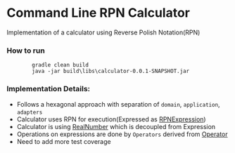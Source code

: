 # Command Line RPN Calculator
Implementation of a calculator using Reverse Polish Notation(RPN)


### How to run

```
        gradle clean build
        java -jar build\libs\calculator-0.0.1-SNAPSHOT.jar

```

### Implementation Details:
* Follows a hexagonal approach with separation of `domain`, `application`, `adapters`
* Calculator uses RPN for execution(Expressed as [RPNExpression](src/main/java/com/airwallex/calculator/domain/expression/rpn/RPNExpression.java))
* Calculator is using [RealNumber](src/main/java/com/airwallex/calculator/domain/realnumber/RealNumber.java) which is decoupled from Expression
* Operations on expressions are done by `Operators` derived from [Operator](src/main/java/com/airwallex/calculator/domain/expression/operator/Operator.java)
* Need to add more test coverage
  
